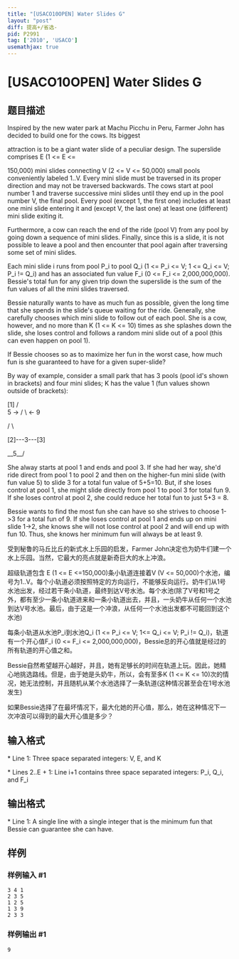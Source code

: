 ```yaml
---
title: "[USACO10OPEN] Water Slides G"
layout: "post"
diff: 提高+/省选-
pid: P2991
tag: ['2010', 'USACO']
usemathjax: true
---
```


# [USACO10OPEN] Water Slides G
## 题目描述

Inspired by the new water park at Machu Picchu in Peru, Farmer John has decided to build one for the cows. Its biggest

attraction is to be a giant water slide of a peculiar design. The superslide comprises E (1 <= E <=

150,000) mini slides connecting V (2 <= V <= 50,000) small pools conveniently labeled 1..V. Every mini slide must be traversed in its proper direction and may not be traversed backwards. The cows start at pool number 1 and traverse successive mini slides until they end up in the pool number V, the final pool. Every pool (except 1, the first one) includes at least one mini slide entering it and (except V, the last one) at least one (different) mini slide exiting it.

Furthermore, a cow can reach the end of the ride (pool V) from any pool by going down a sequence of mini slides. Finally, since this is a slide, it is not possible to leave a pool and then encounter that pool again after traversing some set of mini slides.

Each mini slide i runs from pool P\_i to pool Q\_i (1 <= P\_i <= V; 1 <= Q\_i <= V; P\_i != Q\_i) and has an associated fun value F\_i (0 <= F\_i <= 2,000,000,000). Bessie's total fun for any given trip down the superslide is the sum of the fun values of all the mini slides traversed.

Bessie naturally wants to have as much fun as possible, given the long time that she spends in the slide's queue waiting for the ride. Generally, she carefully chooses which mini slide to follow out of each pool. She is a cow, however, and no more than K (1 <= K <= 10) times as she splashes down the slide, she loses control and follows a random mini slide out of a pool (this can even happen on pool 1).

If Bessie chooses so as to maximize her fun in the worst case, how much fun is she guaranteed to have for a given super-slide?

By way of example, consider a small park that has 3 pools (pool id's shown in brackets) and four mini slides; K has the value 1 (fun values shown outside of brackets):

[1]
/   \
5 -> /     \ <- 9 

/       \

[2]---3---[3]

\_\_5\_\_/

She alway starts at pool 1 and ends and pool 3. If she had her way, she'd ride direct from pool 1 to pool 2 and then on the higher-fun mini slide (with fun value 5) to slide 3 for a total fun value of 5+5=10. But, if she loses control at pool 1, she might slide directly from pool 1 to pool 3 for total fun 9. If she loses control at pool 2, she could reduce her total fun to just 5+3 = 8.

Bessie wants to find the most fun she can have so she strives to choose 1->3 for a total fun of 9. If she loses control at pool 1 and ends up on mini slide 1->2, she knows she will not lose control at pool 2 and will end up with fun 10. Thus, she knows her minimum fun will always be at least 9.

受到秘鲁的马丘比丘的新式水上乐园的启发，Farmer John决定也为奶牛们建一个水上乐园。当然，它最大的亮点就是新奇巨大的水上冲浪。

超级轨道包含 E (1 <= E <=150,000)条小轨道连接着V (V <= 50,000)个水池，编号为1..V。每个小轨道必须按照特定的方向运行，不能够反向运行。奶牛们从1号水池出发，经过若干条小轨道，最终到达V号水池。每个水池(除了V号和1号之外，都有至少一条小轨道进来和一条小轨道出去，并且，一头奶牛从任何一个水池到达V号水池。最后，由于这是一个冲浪，从任何一个水池出发都不可能回到这个水池)

每条小轨道从水池P\_i到水池Q\_i (1 <= P\_i <= V; 1<= Q\_i <= V; P\_i != Q\_i)，轨道有一个开心值F\_i (0 <= F\_i <= 2,000,000,000)，Bessie总的开心值就是经过的所有轨道的开心值之和。

Bessie自然希望越开心越好，并且，她有足够长的时间在轨道上玩。因此，她精心地挑选路线。但是，由于她是头奶牛，所以，会有至多K (1 <= K <= 10)次的情况，她无法控制，并且随机从某个水池选择了一条轨道(这种情况甚至会在1号水池发生)

如果Bessie选择了在最坏情况下，最大化她的开心值，那么，她在这种情况下一次冲浪可以得到的最大开心值是多少？

## 输入格式

\* Line 1: Three space separated integers: V, E, and K

\* Lines 2..E + 1: Line i+1 contains three space separated integers: P\_i, Q\_i, and F\_i

## 输出格式

\* Line 1: A single line with a single integer that is the minimum fun that Bessie can guarantee she can have.

## 样例

### 样例输入 #1
```
3 4 1 
2 3 5 
1 2 5 
1 3 9 
2 3 3 

```
### 样例输出 #1
```
9 

```
